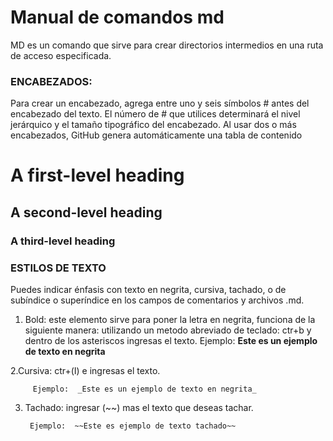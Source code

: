 # Manual de comandos md 
MD es un comando que sirve para crear directorios intermedios en una ruta de acceso especificada.

### ENCABEZADOS:
Para crear un encabezado, agrega entre uno y seis símbolos # antes del encabezado del texto. El número de # que utilices determinará el nivel jerárquico y el tamaño tipográfico del encabezado.
Al usar dos o más encabezados, GitHub genera automáticamente una tabla de contenido 

# A first-level heading
## A second-level heading
### A third-level heading

### ESTILOS DE TEXTO 
Puedes indicar énfasis con texto en negrita, cursiva, tachado, o de subíndice o superíndice en los campos de comentarios y archivos .md.
1. Bold: este elemento sirve para poner la letra en negrita, funciona de la siguiente manera:
   utilizando un metodo abreviado de teclado: ctr+b y dentro de los asteriscos ingresas el texto. Ejemplo: **Este es un ejemplo de texto en negrita**

2.Cursiva: ctr+(I) e ingresas el texto. 

         Ejemplo:  _Este es un ejemplo de texto en negrita_
      
3. Tachado: ingresar (~~) mas el texto que deseas tachar.
 
        Ejemplo:  ~~Este es ejemplo de texto tachado~~
   
   



